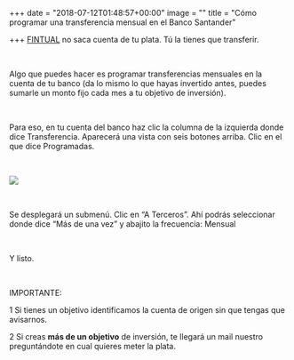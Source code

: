 +++
date = "2018-07-12T01:48:57+00:00"
image = ""
title = "Cómo programar una transferencia mensual en el Banco Santander"

+++
[FINTUAL](http://www.fintual.com/) no saca cuenta de tu plata. Tú la tienes que transferir.

<br>

Algo que puedes hacer es programar transferencias mensuales en la cuenta de tu banco (da lo mismo lo que hayas invertido antes, puedes sumarle un monto fijo cada mes a tu objetivo de inversión).

<br>

Para eso, en tu cuenta del banco haz clic la columna de la izquierda donde dice Transferencia. Aparecerá una vista con seis botones arriba. Clic en el que dice Programadas.

<br>

![](https://cdn-images-1.medium.com/max/800/1\*LHarWLumJfXT1HkVy6LJXQ.png)

<br>

Se desplegará un submenú. Clic en “A Terceros”. Ahí podrás seleccionar donde dice “Más de una vez” y abajito la frecuencia: Mensual

<br>

Y listo.

<br>

IMPORTANTE:

1 Si tienes un objetivo identificamos la cuenta de origen sin que tengas que avisarnos.

2 Si creas **más de un objetivo** de inversión, te llegará un mail nuestro preguntándote en cual quieres meter la plata.